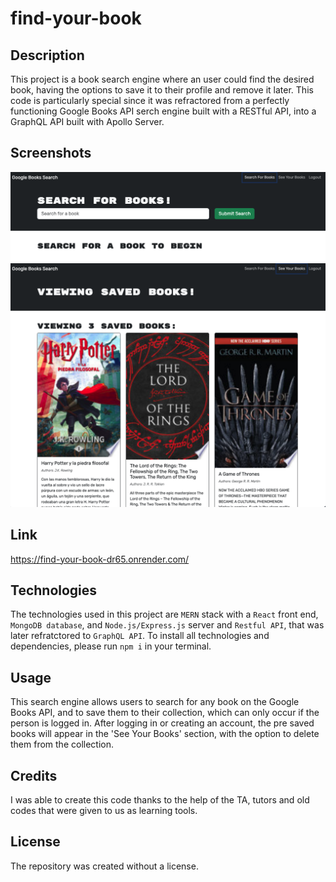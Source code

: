 # find-your-book
## Description
This project is a book search engine where an user could find the desired book, having the options to save it to their profile and remove it later. This code is particularly special since it was refractored from a perfectly functioning Google Books API serch engine built with a RESTful API, into a GraphQL API built with Apollo Server. 

## Screenshots
![](./Assets/Screenshhot1.png)
![](./Assets/Screenshot2.png)

## Link
https://find-your-book-dr65.onrender.com/

## Technologies
The technologies used in this project are `MERN` stack with a `React` front end, `MongoDB database`, and `Node.js/Express.js` server and `Restful API`, that was later refratctored to `GraphQL API`. To install all technologies and dependencies, please run `npm i` in your terminal.

## Usage
This search engine allows users to search for any book on the Google Books API, and to save them to their collection, which can only occur if the person is logged in. After logging in or creating an account, the pre saved books will appear in the 'See Your Books' section, with the option to delete them from the collection.

## Credits
I was able to create this code thanks to the help of the TA, tutors and old codes that were given to us as learning tools.

## License
The repository was created without a license.